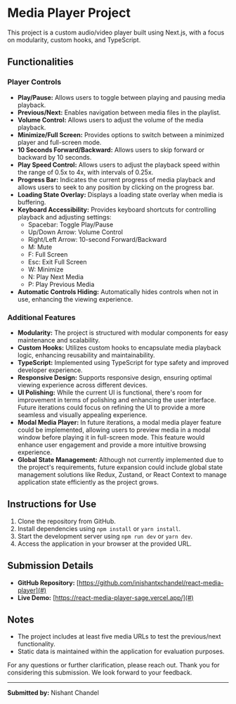 # Media Player Project

This project is a custom audio/video player built using Next.js, with a focus on modularity, custom hooks, and TypeScript.

## Functionalities

### Player Controls
- **Play/Pause:** Allows users to toggle between playing and pausing media playback.
- **Previous/Next:** Enables navigation between media files in the playlist.
- **Volume Control:** Allows users to adjust the volume of the media playback.
- **Minimize/Full Screen:** Provides options to switch between a minimized player and full-screen mode.
- **10 Seconds Forward/Backward:** Allows users to skip forward or backward by 10 seconds.
- **Play Speed Control:** Allows users to adjust the playback speed within the range of 0.5x to 4x, with intervals of 0.25x.
- **Progress Bar:** Indicates the current progress of media playback and allows users to seek to any position by clicking on the progress bar.
- **Loading State Overlay:** Displays a loading state overlay when media is buffering.
- **Keyboard Accessibility:** Provides keyboard shortcuts for controlling playback and adjusting settings:
  - Spacebar: Toggle Play/Pause
  - Up/Down Arrow: Volume Control
  - Right/Left Arrow: 10-second Forward/Backward
  - M: Mute
  - F: Full Screen
  - Esc: Exit Full Screen
  - W: Minimize
  - N: Play Next Media
  - P: Play Previous Media
- **Automatic Controls Hiding:** Automatically hides controls when not in use, enhancing the viewing experience.

### Additional Features
- **Modularity:** The project is structured with modular components for easy maintenance and scalability.
- **Custom Hooks:** Utilizes custom hooks to encapsulate media playback logic, enhancing reusability and maintainability.
- **TypeScript:** Implemented using TypeScript for type safety and improved developer experience.
- **Responsive Design:** Supports responsive design, ensuring optimal viewing experience across different devices.
- **UI Polishing:** While the current UI is functional, there's room for improvement in terms of polishing and enhancing the user interface. Future iterations could focus on refining the UI to provide a more seamless and visually appealing experience.
- **Modal Media Player:** In future iterations, a modal media player feature could be implemented, allowing users to preview media in a modal window before playing it in full-screen mode. This feature would enhance user engagement and provide a more intuitive browsing experience.
- **Global State Management:** Although not currently implemented due to the project's requirements, future expansion could include global state management solutions like Redux, Zustand, or React Context to manage application state efficiently as the project grows.

## Instructions for Use

1. Clone the repository from GitHub.
2. Install dependencies using `npm install` or `yarn install`.
3. Start the development server using `npm run dev` or `yarn dev`.
4. Access the application in your browser at the provided URL.

## Submission Details

- **GitHub Repository:** [https://github.com/inishantxchandel/react-media-player](#)
- **Live Demo:** [https://react-media-player-sage.vercel.app/](#)

## Notes

- The project includes at least five media URLs to test the previous/next functionality.
- Static data is maintained within the application for evaluation purposes.

For any questions or further clarification, please reach out. Thank you for considering this submission. We look forward to your feedback.

---
**Submitted by:** Nishant Chandel
